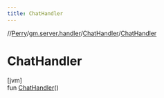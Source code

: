 ```yaml
---
title: ChatHandler
---
```

//[Perry](../../../index.html)/[gm.server.handler](../index.html)/[ChatHandler](index.html)/[ChatHandler](-chat-handler.html)



# ChatHandler



[jvm]\
fun [ChatHandler](-chat-handler.html)()




